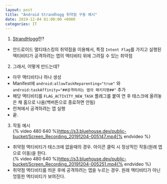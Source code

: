 ```yaml
---
layout: post
title: "Android Strandhogg 취약점 구동 예시"
date: 2019-12-04 01:00:00 +0900
categories: IT
---
```


1. [StrandHogg](https://promon.co/security-news/strandhogg/)란?   
- 안드로이드 멀티태스킹의 취약점을 이용해서, 특정 `Intent Flag`를 가지고 실행된 액티비티가 공격하려는 앱의 액티비티 위에 그려질 수 있는 취약점
2. 그래서, 어떻게 만드는데?
- 아무 액티비티나 하나 생성
- Manifest에 `android:allowTaskReparenting="true"` 와 `android:taskAffinity="##공격하려는 앱의 패키지명##"` 추가 
- 해당 액티비티를 `FLAG_ACTIVITY_NEW_TASK` 플래그를 붙여 연 후 태스크에 올려놓은 채 홈으로 나옴(백버튼으로 종료하면 안됨)
- 런쳐에서 공격하려는 앱 실행
- 끝.
3. 작동 예시   
{% video 480 640 %}https://s3.bluehouse.dev/public-bucket/Screen_Recording_20191204-005147.mp4{% endvideo %}
- 취약점 액티비티가 태스크에 없을때의 경우. 아이콘 클릭 시 정상적인 작동(원래 앱으로 이동)을 한다.    
{% video 480 640 %}https://s3.bluehouse.dev/public-bucket/Screen_Recording_20191204-005251.mp4{% endvideo %}
- 취약점 액티비티를 띄운 후에 공격하려는 앱을 누르는 경우. 원래 액티비티가 아닌 엉뚱한 액티비티가 보여진다.
